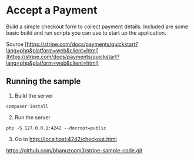 # Accept a Payment

Build a simple checkout form to collect payment details. Included are some basic
build and run scripts you can use to start up the application.

Source [https://stripe.com/docs/payments/quickstart?lang=php&platform=web&client=html](https://stripe.com/docs/payments/quickstart?lang=php&platform=web&client=html)

## Running the sample

1. Build the server

~~~
composer install
~~~

2. Run the server

~~~
php -S 127.0.0.1:4242 --docroot=public
~~~

3. Go to [http://localhost:4242/checkout.html](http://localhost:4242/checkout.html)

https://github.com/bhanuzoom3/stripe-sample-code.git
